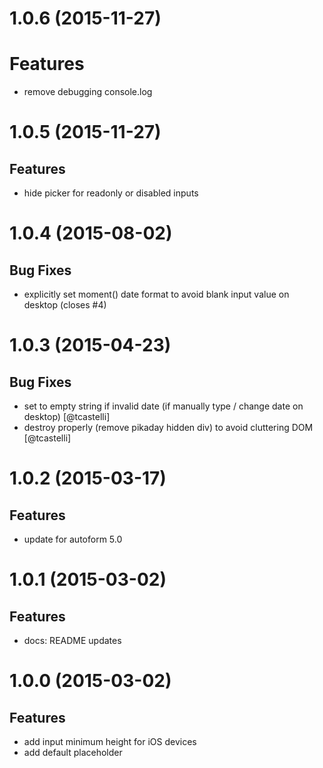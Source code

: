 # 1.0.6 (2015-11-27)

# Features
- remove debugging console.log


# 1.0.5 (2015-11-27)

## Features
- hide picker for readonly or disabled inputs


# 1.0.4 (2015-08-02)

## Bug Fixes
- explicitly set moment() date format to avoid blank input value on desktop (closes #4)


# 1.0.3 (2015-04-23)

## Bug Fixes
- set to empty string if invalid date (if manually type / change date on desktop) [@tcastelli]
- destroy properly (remove pikaday hidden div) to avoid cluttering DOM [@tcastelli]


# 1.0.2 (2015-03-17)

## Features
- update for autoform 5.0


# 1.0.1 (2015-03-02)

## Features
- docs: README updates


# 1.0.0 (2015-03-02)

## Features
- add input minimum height for iOS devices
- add default placeholder
